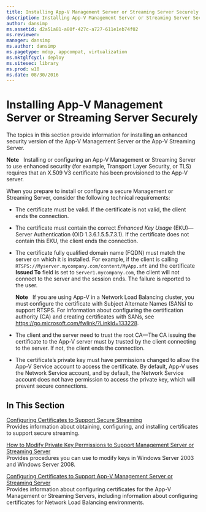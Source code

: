 ```yaml
---
title: Installing App-V Management Server or Streaming Server Securely
description: Installing App-V Management Server or Streaming Server Securely
author: dansimp
ms.assetid: d2a51a81-a80f-427c-a727-611e1eb74f02
ms.reviewer: 
manager: dansimp
ms.author: dansimp
ms.pagetype: mdop, appcompat, virtualization
ms.mktglfcycl: deploy
ms.sitesec: library
ms.prod: w10
ms.date: 08/30/2016
---
```



# Installing App-V Management Server or Streaming Server Securely


The topics in this section provide information for installing an enhanced security version of the App-V Management Server or the App-V Streaming Server.

**Note**  
Installing or configuring an App-V Management or Streaming Server to use enhanced security (for example, Transport Layer Security, or TLS) requires that an X.509 V3 certificate has been provisioned to the App-V server.

 

When you prepare to install or configure a secure Management or Streaming Server, consider the following technical requirements:

-   The certificate must be valid. If the certificate is not valid, the client ends the connection.

-   The certificate must contain the correct *Enhanced Key Usage* (EKU)—Server Authentication (OID 1.3.6.1.5.5.7.3.1). If the certificate does not contain this EKU, the client ends the connection.

-   The certificate fully qualified domain name (FQDN) must match the server on which it is installed. For example, if the client is calling `RTSPS://Myserver.mycompany.com/content/MyApp.sft` and the certificate **Issued To** field is set to `Server1.mycompany.com`, the client will not connect to the server and the session ends. The failure is reported to the user.

    **Note**  
    If you are using App-V in a Network Load Balancing cluster, you must configure the certificate with Subject Alternate Names (SANs) to support RTSPS. For information about configuring the certification authority (CA) and creating certificates with SANs, see <https://go.microsoft.com/fwlink/?LinkId=133228>.

     

-   The client and the server need to trust the root CA—The CA issuing the certificate to the App-V server must by trusted by the client connecting to the server. If not, the client ends the connection.

-   The certificate’s private key must have permissions changed to allow the App-V Service account to access the certificate. By default, App-V uses the Network Service account, and by default, the Network Service account does not have permission to access the private key, which will prevent secure connections.

## In This Section


<a href="" id="configuring-certificates-to-support-secure-streaming"></a>[Configuring Certificates to Support Secure Streaming](configuring-certificates-to-support-secure-streaming.md)  
Provides information about obtaining, configuring, and installing certificates to support secure streaming.

<a href="" id="how-to-modify-private-key-permissions-to-support-management-server-or-streaming-server"></a>[How to Modify Private Key Permissions to Support Management Server or Streaming Server](how-to-modify-private-key-permissions-to-support-management-server-or-streaming-server.md)  
Provides procedures you can use to modify keys in Windows Server 2003 and Windows Server 2008.

<a href="" id="configuring-certificates-to-support-app-v-management-server-or-streaming-server"></a>[Configuring Certificates to Support App-V Management Server or Streaming Server](configuring-certificates-to-support-app-v-management-server-or-streaming-server.md)  
Provides information about configuring certificates for the App-V Management or Streaming Servers, including information about configuring certificates for Network Load Balancing environments.

 

 





